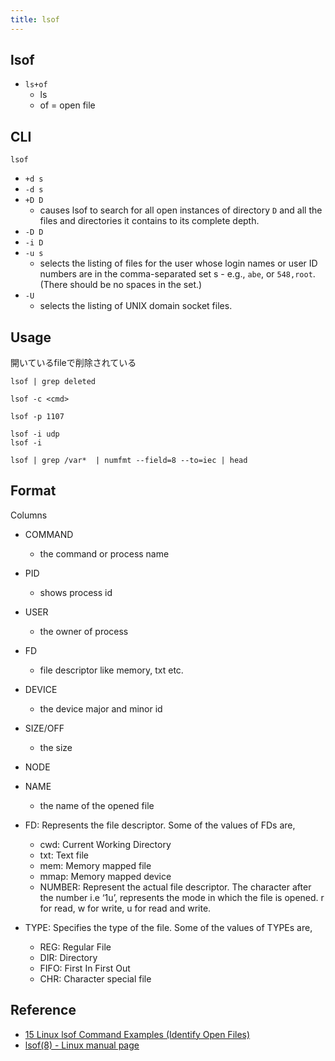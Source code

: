 ```yaml
---
title: lsof
---
```


## lsof
* `ls+of`
    * ls
    * of = open file


## CLI

```
lsof
```

- `+d s`
- `-d s`
- `+D D`
    - causes lsof to search for all open instances of directory `D` and all the files and directories it contains to its complete depth.
- `-D D`
- `-i D`
- `-u s`
    * selects the listing of files for the user whose login names or user ID numbers are in the comma-separated set s - e.g., `abe`, or `548,root`.  (There should be no spaces in the set.)
- `-U`
    *  selects the listing of UNIX domain socket files.

## Usage

開いているfileで削除されている

```
lsof | grep deleted
```

```
lsof -c <cmd>
```

```
lsof -p 1107
```

```
lsof -i udp
lsof -i
```

```
lsof | grep /var*  | numfmt --field=8 --to=iec | head
```

## Format
Columns

* COMMAND
    * the command or process name
* PID
    * shows process id
* USER
    * the owner of process
* FD
    * file descriptor like memory, txt etc.
* DEVICE
    * the device major and minor id
* SIZE/OFF
    * the size
* NODE
* NAME
    * the name of the opened file

* FD: Represents the file descriptor. Some of the values of FDs are,
    * cwd: Current Working Directory
    * txt: Text file
    * mem: Memory mapped file
    * mmap: Memory mapped device
    * NUMBER: Represent the actual file descriptor. The character after the number i.e ‘1u’, represents the mode in which the file is opened. r for read, w for write, u for read and write.
* TYPE: Specifies the type of the file. Some of the values of TYPEs are,
    * REG: Regular File
    * DIR: Directory
    * FIFO: First In First Out
    * CHR: Character special file

## Reference
* [15 Linux lsof Command Examples (Identify Open Files)](https://www.thegeekstuff.com/2012/08/lsof-command-examples/)
* [lsof\(8\) \- Linux manual page](http://man7.org/linux/man-pages/man8/lsof.8.html)
